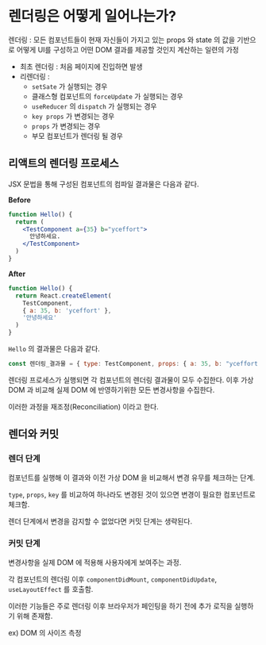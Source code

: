 # 렌더링은 어떻게 일어나는가?

렌더링 : 모든 컴포넌트들이 현재 자신들이 가지고 있는 props 와 state 의 값을 기반으로 어떻게 UI를 구성하고 어떤 DOM 결과를 제공할 것인지 계산하는 일련의 가정

* 최초 렌더링 : 처음 페이지에 진입하면 발생
* 리렌더링 : 
  * `setSate` 가 실행되는 경우
  * 클래스형 컴포넌트의 `forceUpdate` 가 실행되는 경우
  * `useReducer` 의 `dispatch` 가 실행되는 경우
  * `key props` 가 변경되는 경우
  * `props` 가 변경되는 경우
  *  부모 컴포넌트가 렌더링 될 경우

## 리액트의 렌더링 프로세스

JSX 문법을 통해 구성된 컴포넌트의 컴파일 결과물은 다음과 같다.

**Before**

```jsx
function Hello() {
  return (
    <TestComponent a={35} b="yceffort">
      안녕하세요.
    </TestComponent>
  )      
}
```

**After**

```js
function Hello() {
  return React.createElement(
    TestComponent,
    { a: 35, b: 'yceffort' },
    '안녕하세요'
  ) 
}
```

`Hello` 의 결과물은 다음과 같다.

```js
const 렌더링_결과물 = { type: TestComponent, props: { a: 35, b: "yceffort" }, children: "안녕하세요" }
```

렌더링 프로세스가 실행되면 각 컴포넌트의 렌더링 결과물이 모두 수집한다. 이후 가상 DOM 과 비교해 실제 DOM 에 반영하기위한 모든 변경사항을 수집한다.

이러한 과정을 재조정(Reconciliation) 이라고 한다.

## 렌더와 커밋

### 렌더 단계 

컴포넌트를 실행해 이 결과와 이전 가상 DOM 을 비교해서 변경 유무를 체크하는 단계. 

`type`, `props`, `key` 를 비교하여 하나라도 변경된 것이 있으면 변경이 필요한 컴포넌트로 체크함.

렌더 단계에서 변경을 감지할 수 없었다면 커밋 단계는 생략된다.

### 커밋 단계 

변경사항을 실제 DOM 에 적용해 사용자에게 보여주는 과정.

각 컴포넌트의 렌더링 이후 `componentDidMount`, `componentDidUpdate`, `useLayoutEffect` 를 호출함.

이러한 기능들은 주로 렌더링 이후 브라우저가 페인팅을 하기 전에 추가 로직을 실행하기 위해 존재함.

ex) DOM 의 사이즈 측정







